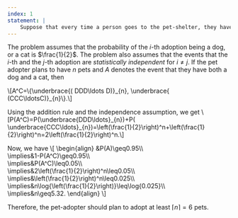 ```yaml
---
index: 1
statement: |
    Suppose that every time a person goes to the pet-shelter, they have a 0.5 chance of taking home a dog and a 0.5 chance of taking home a cat and that all visits are mutually independent. How many times does a person need to go to the pet-shelter to so that the probability that they have both a dog and a cat is $\geq0.95$?
---
```

The problem assumes that the probability of the $i$-th adoption being a dog, or a cat is $\frac{1}{2}$. The problem also assumes that the events that the $i$-th and  the $j$-th adoption are *statistically independent* for $i\neq j$. If the pet adopter plans to have $n$ pets and $A$ denotes the event that they have both a dog and a cat, then

\\[A^C=\\{\underbrace{( DDD\ldots D)}\_{n}, \underbrace{ (CCC\ldotsC)}\_{n}\\}.\\]

Using the addition rule and the independence assumption,  we get 
\\[P(A^C)=P(\underbrace{DDD\ldots}_{n})+P( \underbrace{CCC\ldots}\_{n})=\left(\frac{1}{2}\right)^n+\left(\frac{1}{2}\right)^n=2\left(\frac{1}{2}\right)^n.\\]

Now, we have
\\[
\begin{align}
&P(A)\geq0.95\\\\\
\implies&1-P(A^C)\geq0.95\\\\\
\implies&P(A^C)\leq0.05\\\\\
\implies&2\left(\frac{1}{2}\right)^n\leq0.05\\\\\
\implies&\left(\frac{1}{2}\right)^n\leq0.025\\\\\
\implies&n\log{\left(\frac{1}{2}\right)}\leq\log{0.025}\\\\\
\implies&n\geq5.32.
\end{align}
\\]

Therefore, the pet-adopter should plan to adopt at least $\lceil n\rceil=6$ pets.
